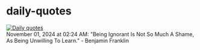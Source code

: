 # daily-quotes
[![Daily quotes](https://github.com/ceepu8/daily-quotes/actions/workflows/daily-quote.yml/badge.svg)](https://github.com/ceepu8/daily-quotes/actions/workflows/daily-quote.yml)<br/>
November 01, 2024 at 02:24 AM: "Being Ignorant Is Not So Much A Shame, As Being Unwilling To Learn." - Benjamin Franklin
